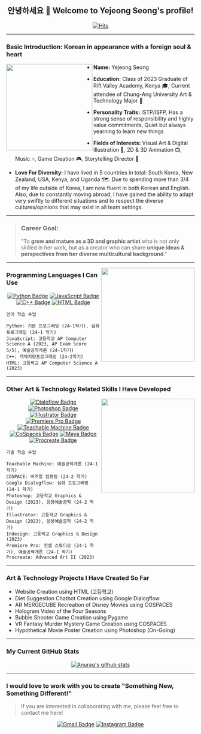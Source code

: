 <div align="center">
  
## 안녕하세요 👋 Welcome to Yejeong Seong's profile!
</div>

 <div align=center>
	
  [![Hits](https://hits.seeyoufarm.com/api/count/incr/badge.svg?url=https%3A%2F%2Fgithub.com%2Fslauren1207)](https://hits.seeyoufarm.com) 
	
  </div>
<hr>


### Basic Introduction: Korean in appearance with a foreign soul & heart

<!--![KakaoTalk_20241113_193246928_03](https://github.com/user-attachments/assets/e02b71c4-df1a-4fb2-bac7-d502d986a088)-->
<img align="left" src="https://github.com/user-attachments/assets/e02b71c4-df1a-4fb2-bac7-d502d986a088" width="230">



- **Name:** Yejeong Seong

- **Education:** Class of 2023 Graduate of Rift Valley Academy, Kenya :mortar_board:, Current attendee of Chung-Ang University Art & Technology Major :school: 
  
- **Personality Traits:** ISTP/ISFP, Has a strong sense of responsibility and highly value commitments, Quiet but always yearning to learn new things

- **Fields of Interests:** Visual Art & Digital Illustration :art:, 2D & 3D Animation :tv:, Music :notes:, Game Creation :video_game:, Storytelling Director :open_book: 

- **Love For Diversity:** I have lived in 5 countries in total: South Korea, New Zealand, USA, Kenya, and Uganda :world_map:.  Due to spending more than 3/4 of my life outside of Korea, I am now fluent in both Korean and English. Also, due to constantly moving abroad, I have gained the ability to adapt very swiftly to different situations and to respect the diverse cultures/opinions that may exist in all team settings.

<hr>

> ### **Career Goal:**
> "To **grow and mature as a 3D and graphic artist** who is not only skilled in her work, but as a creator who can share **unique ideas & perspectives from her diverse multicultural background**."


<hr>
<img align="right" src="https://images.stockcake.com/public/6/c/8/6c866598-4e1a-4256-b308-06e72d79ed45_large/futuristic-coding-workspace-stockcake.jpg" width="250">

### Programming Languages I Can Use

<div align="center">
  
[![Python Badge](https://img.shields.io/badge/Python-03776Ab?style=for-the-badge&logo=python&logoColor=white&link=https%3A%2F%2Fwww.python.org%2F)](https://www.python.org/)
[![JavaScript Badge](https://img.shields.io/badge/JavaScript-f7df1e?style=for-the-badge&logo=javascript&logoColor=white&link=https%3A%2F%2Fwww.javascript.com%2F)](https://www.javascript.com/)
[![C++ Badge](https://img.shields.io/badge/C%2B%2B-00599c?style=for-the-badge&logo=cplusplus&logoColor=white&link=https%3A%2F%2Fisocpp.org%2F)](https://isocpp.org/)
[![HTML Badge](https://img.shields.io/badge/HTML-E34F26?style=for-the-badge&logo=html5&logoColor=white&link=https%3A%2F%2Fhtml.com%2F)](https://html.com/)
</div>

```
언어 학습 수업

Python: 기본 프로그래밍 (24-1학기), 심화 프로그래밍 (24-1 학기)
JavaScript: 고등학교 AP Computer Science A (2023, AP Exam Score 5/5), 예술공학개론 (24-1학기)
C++: 객체지향프로그래밍 (24-2학기)
HTML: 고등학교 AP Computer Science A (2023)
```
<hr>

### Other Art & Technology Related Skills I Have Developed

<img align="right" src="https://www.theartist.me/wp-content/uploads/2023/10/future-of-art.jpg" width="250">

<div align="center">
	
[![Dialoflow Badge](https://img.shields.io/badge/Dialogflow-FF9800?style=for-the-badge&logo=dialogflow&logoColor=white&link=https%3A%2F%2Fdialogflow.cloud.google.com%2F)](https://dialogflow.cloud.google.com/)
[![Photoshop Badge](https://img.shields.io/badge/Photoshop-31A8FF?style=for-the-badge&logo=adobephotoshop&logoColor=white&link=https%3A%2F%2Fwww.adobe.com%2Fproducts%2Fphotoshop.html)](https://www.adobe.com/products/photoshop.html)
[![Illustrator Badge](https://img.shields.io/badge/Illustrator-FF9A00?style=for-the-badge&logo=adobeillustrator&logoColor=white&link=https%3A%2F%2Fwww.adobe.com%2Fproducts%2Fillustrator.html)](https://www.adobe.com/products/illustrator.html)
[![Premiere Pro Badge](https://img.shields.io/badge/Premiere%20Pro-9999FF?style=for-the-badge&logo=adobepremierepro&logoColor=white&link=https%3A%2F%2Fwww.adobe.com%2Fproducts%2Fpremiere.html)](https://www.adobe.com/products/premiere.html)
[![Teachable Machine Badge](https://img.shields.io/badge/Teachable%20Machine-ADD8E6?style=for-the-badge&logoColor=white&link=https%3A%2F%2Fteachablemachine.withgoogle.com%2F)](https://teachablemachine.withgoogle.com/)
[![CoSpaces Badge](https://img.shields.io/badge/CoSpaces.io-FF69B4?style=for-the-badge&logoColor=white&link=https%3A%2F%2Fwww.cospaces.io%2F)](https://www.cospaces.io/)
[![Maya Badge](https://img.shields.io/badge/Maya-37A5CC?style=for-the-badge&logo=autodeskmaya&logoColor=white&link=https%3A%2F%2Fwww.autodesk.com%2Fau%2Fproducts%2Fmaya%2Foverview)](https://www.autodesk.com/au/products/maya/overview)
[![Procreate Badge](https://img.shields.io/badge/Procreate-FFB6C1?style=for-the-badge&logoColor=white&link=https%3A%2F%2Fprocreate.com%2F)](https://procreate.com/)

</div>

```
기술 학습 수업

Teachable Machine: 예술공학개론 (24-1 학기)
COSPACE: 비주얼 컴퓨팅 (24-2 학기)
Google Dialogflow: 심화 프로그래밍 (24-1 학기)
Photoshop: 고등학교 Graphics & Design (2023), 응용예술공학 (24-2 학기)
Illustrator: 고등학교 Graphics & Design (2023), 응용예술공학 (24-2 학기)
Indesign: 고등학교 Graphics & Design (2023)
Premiere Pro: 컨셉 스튜디오 (24-1 학기), 예술공학개론 (24-1 학기)
Procreate: Advanced Art II (2023)
```
<hr>

### Art & Technology Projects I Have Created So Far

- Website Creation using HTML (고등학교)
- Diet Suggestion Chatbot Creation using Google Dialogflow
- AR MERGECUBE Recreation of Disney Movies using COSPACES
- Hologram Video of the Four Seasons
- Bubble Shooter Game Creation using Pygame
- VR Fantasy Murder Mystery Game Creation using COSPACES
- Hypothetical Movie Poster Creation using Photoshop (On-Going)
<hr>

### My Current GitHub Stats
<div align="center">
  
 [![Anurag's github stats](https://github-readme-stats.vercel.app/api?username=slauren1207)](https://github.com/anuraghazra/github-readme-stats)
</div>
<hr>

### I would love to work with you to create "Something New, Something Different!" 
>If you are interested in collaborating with me, please feel free to contact me here! 
<div align="center">

[![Gmail Badge](https://img.shields.io/badge/Gmail-d14836?style=for-the-badge&logo=Gmail&logoColor=white)](mailto:slauren1207@gmail.com)
[![Instagram Badge](https://img.shields.io/badge/Instagram-e4405f?style=for-the-badge&logo=instagram&logoColor=white&link=https%3A%2F%2Fwww.instagram.com%2Flyseong_04%2F)](https://www.instagram.com/lyseong_04/)
</div>

<!--
**slauren1207/slauren1207** is a ✨ _special_ ✨ repository because its `README.md` (this file) appears on your GitHub profile.

Here are some ideas to get you started:

- 🔭 I’m currently working on ...
- 🌱 I’m currently learning ...
- 👯 I’m looking to collaborate on ...
- 🤔 I’m looking for help with ...
- 💬 Ask me about ...
- 📫 How to reach me: ...
- 😄 Pronouns: ...
- ⚡ Fun fact: ...
-->
